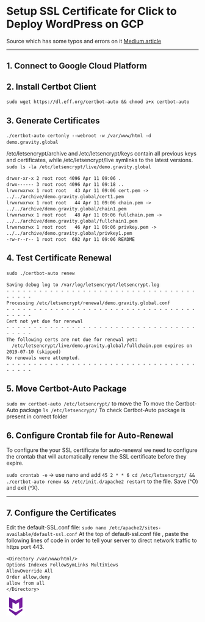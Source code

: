 # Setup SSL Certificate for Click to Deploy WordPress on GCP
Source which has some typos and errors on it [Medium article](https://medium.com/@upcscfatehabad/how-to-setup-ssl-certificate-for-click-to-deploy-wordpress-on-gcp-fe7e55bd2c27)

***

## 1. Connect to Google Cloud Platform

## 2. Install Certbot Client
`sudo wget https://dl.eff.org/certbot-auto && chmod a+x certbot-auto`

## 3. Generate Certificates
`./certbot-auto certonly --webroot -w /var/www/html -d demo.gravity.global`

/etc/letsencrypt/archive and /etc/letsencrypt/keys contain all previous keys and certificates, while /etc/letsencrypt/live symlinks to the latest versions.
`sudo ls -la /etc/letsencrypt/live/demo.gravity.global`

```
drwxr-xr-x 2 root root 4096 Apr 11 09:06 .
drwx------ 3 root root 4096 Apr 11 09:18 ..
lrwxrwxrwx 1 root root   43 Apr 11 09:06 cert.pem -> ../../archive/demo.gravity.global/cert1.pem
lrwxrwxrwx 1 root root   44 Apr 11 09:06 chain.pem -> ../../archive/demo.gravity.global/chain1.pem
lrwxrwxrwx 1 root root   48 Apr 11 09:06 fullchain.pem -> ../../archive/demo.gravity.global/fullchain1.pem
lrwxrwxrwx 1 root root   46 Apr 11 09:06 privkey.pem -> ../../archive/demo.gravity.global/privkey1.pem
-rw-r--r-- 1 root root  692 Apr 11 09:06 README
```

## 4. Test Certificate Renewal
`sudo ./certbot-auto renew`
```
Saving debug log to /var/log/letsencrypt/letsencrypt.log
- - - - - - - - - - - - - - - - - - - - - - - - - - - - - - - - - - - - - - - -
Processing /etc/letsencrypt/renewal/demo.gravity.global.conf
- - - - - - - - - - - - - - - - - - - - - - - - - - - - - - - - - - - - - - - -
Cert not yet due for renewal
- - - - - - - - - - - - - - - - - - - - - - - - - - - - - - - - - - - - - - - -
The following certs are not due for renewal yet:
  /etc/letsencrypt/live/demo.gravity.global/fullchain.pem expires on 2019-07-10 (skipped)
No renewals were attempted.
- - - - - - - - - - - - - - - - - - - - - - - - - - - - - - - - - - - - - - - -
```
## 5. Move Certbot-Auto Package
`sudo mv certbot-auto /etc/letsencrypt/` to move the To move the Certbot-Auto package
`ls /etc/letsencrypt/` To check Certbot-Auto package is present in correct folder

## 6. Configure Crontab file for Auto-Renewal
To configure the your SSL certificate for auto-renewal we need to configure the crontab that will automatically renew the SSL certificate before they expire.

`sudo crontab -e` -> use nano
and add 
`45 2 * * 6 cd /etc/letsencrypt/ && ./certbot-auto renew && /etc/init.d/apache2 restart`
to the file. Save (^O) and exit (^X).

***

## 7. Configure the Certificates
Edit the default-SSL.conf file:
`sudo nano /etc/apache2/sites-available/default-ssl.conf`
At the top of default-ssl.conf file , paste the following lines of code in order to tell your server to direct network traffic to https port 443.

```
<Directory /var/www/html/>
Options Indexes FollowSymLinks MultiViews
AllowOverride All
Order allow,deny
allow from all
</Directory>
```
![alt text](https://github.com/adam-p/markdown-here/raw/master/src/common/images/icon48.png "nano apache ssl config")
